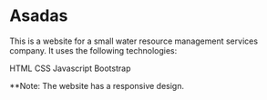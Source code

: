 # Asadas

This is a website for a small water resource management services company. It uses the following technologies:

  HTML
  CSS
  Javascript
  Bootstrap
  
 **Note: The website has a responsive design.

